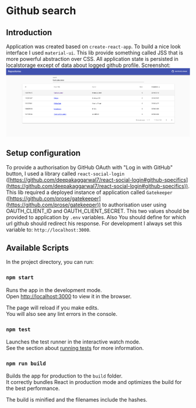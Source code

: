 # Github search

## Introduction

Application was created based on `create-react-app`. To build a nice look interface I used `material-ui`. This lib provide something called JSS that is more powerful abstraction over CSS. All application state is persisted in localstorage except of data about logged github profile.
Screenshot:
![screenshot](https://github.com/MateuszJonak/github-search/raw/master/screenshot.png)

## Setup configuration

To provide a authorisation by GitHub OAuth with "Log in with GitHub" button, I used a library called `react-social-login` ([https://github.com/deepakaggarwal7/react-social-login#github-specifics](https://github.com/deepakaggarwal7/react-social-login#github-specifics)). This lib required a deployed instance of application called `Gatekeeper` ([https://github.com/prose/gatekeeper](https://github.com/prose/gatekeeper)) to authorisation user using OAUTH_CLIENT_ID and OAUTH_CLIENT_SECRET. This two values should be provided to application by `.env` variables. Also You should define for which url github should redirect his response. For development I always set this variable to: `http://localhost:3000`.

## Available Scripts

In the project directory, you can run:

### `npm start`

Runs the app in the development mode.<br>
Open [http://localhost:3000](http://localhost:3000) to view it in the browser.

The page will reload if you make edits.<br>
You will also see any lint errors in the console.

### `npm test`

Launches the test runner in the interactive watch mode.<br>
See the section about [running tests](#running-tests) for more information.

### `npm run build`

Builds the app for production to the `build` folder.<br>
It correctly bundles React in production mode and optimizes the build for the best performance.

The build is minified and the filenames include the hashes.
